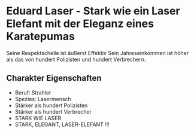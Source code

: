 # Eduard Laser - Stark wie ein Laser Elefant mit der Eleganz eines Karatepumas
Seine Respektschelle ist äußerst Effektiv
Sein Jahreseinkommen ist höher als das von hundert Polizisten und hundert Verbrechern.
## Charakter Eigenschaften
* Beruf: Strahler
* Spezies: Lasermensch
* Stärker als hundert Polizisten
* Stärker als hundert Verbrecher
* STARK WIE LASER
* STARK, ELEGANT, LASER-ELEFANT !!!